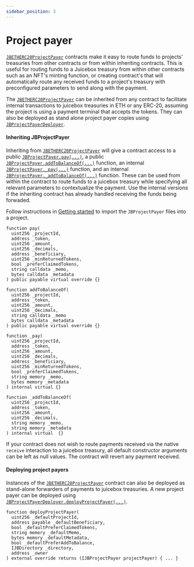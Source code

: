```yaml
---
sidebar_position: 3
---
```


# Project payer

[`JBETHERC20ProjectPayer`](/api/contracts/or-utilities/jbetherc20projectpayer/README.md) contracts make it easy to route funds to projects' treasuries from other contracts or from within inheriting contracts. This is useful for routing funds to a Juicebox treasury from within other contracts such as an NFT's minting function, or creating contract's that will automatically route any received funds to a project's treasury with preconfigured parameters to send along with the payment.  

The [`JBETHERC20ProjectPayer`](/api/contracts/or-utilities/jbetherc20projectpayer/README.md) can be inherited from any contract to facilitate internal transactions to juicebox treasuries in ETH or any ERC-20, assuming the project is using a payment terminal that accepts the tokens. They can also be deployed as stand alone project payer copies using [`JBProjectPayerDeployer`](/api/contracts/or-utilities/jbetherc20projectpayerdeployer).

#### Inheriting JBProjectPayer

Inheriting from [`JBETHERC20ProjectPayer`](/api/contracts/or-utilities/jbetherc20projectpayer/README.md) will give a contract access to a public [`JBProjectPayer.pay(...)`](/api/contracts/or-utilities/jbetherc20projectpayer/write/pay.md), a public [`JBProjectPayer.addToBalanceOf(...)`](/api/contracts/or-utilities/jbetherc20projectpayer/write/addtobalanceof.md) function, an internal [`JBProjectPayer._pay(...)`](/api/contracts/or-utilities/jbetherc20projectpayer/write/-_pay.md) function, and an internal [`JBProjectPayer._addToBalanceOf(...)`](/api/contracts/or-utilities/jbetherc20projectpayer/write/-_addtobalanceof.md) function. These can be used from within the contract to route funds to a juicebox treasury while specifying all relevant parameters to contextualize the payment. Use the internal versions if the inheriting contract has already handled receiving the funds being forwaded.

Follow instructions in [Getting started](/build/getting-started.md) to import the `JBProjectPayer` files into a project.

```
function pay(
  uint256 _projectId,
  address _token,
  uint256 _amount,
  uint256 _decimals,
  address _beneficiary,
  uint256 _minReturnedTokens,
  bool _preferClaimedTokens,
  string calldata _memo,
  bytes calldata _metadata
) public payable virtual override {}
```

```
function addToBalanceOf(
  uint256 _projectId,
  address _token,
  uint256 _amount,
  uint256 _decimals,
  string calldata _memo
  bytes calldata _metadata
) public payable virtual override {}
```

```
function _pay(
  uint256 _projectId,
  address _token,
  uint256 _amount,
  uint256 _decimals,
  address _beneficiary,
  uint256 _minReturnedTokens,
  bool _preferClaimedTokens,
  string memory _memo,
  bytes memory _metadata
) internal virtual {}
```

```
function _addToBalanceOf(
  uint256 _projectId,
  address _token,
  uint256 _amount,
  uint256 _decimals,
  string memory _memo,
  string memory _metadata
) internal virtual  {}
```

If your contract does not wish to route payments received via the native `receive` interaction to a juicebox treasury, all default constructor arguments can be left as null values. The contract will revert any payment received.

#### Deploying project payers

Instances of the [`JBETHERC20ProjectPayer`](/api/contracts/or-utilities/jbetherc20projectpayer/README.md) contract can also be deployed as stand-alone forwarders of payments to juicebox treasuries. A new project payer can be deployed using [`JBProjectPayerDeployer.deployProjectPayer(...)`](/api/contracts/or-utilities/jbetherc20projectpayerdeployer/write/deployprojectpayer.md).

```
function deployProjectPayer(
  uint256 _defaultProjectId,
  address payable _defaultBeneficiary,
  bool _defaultPreferClaimedTokens,
  string memory _defaultMemo,
  bytes memory _defaultMetadata,
  bool _defaultPreferAddToBalance,
  IJBDirectory _directory,
  address _owner
) external override returns (IJBProjectPayer projectPayer) { ... }
```
